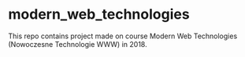 # modern_web_technologies
This repo contains project made on course Modern Web Technologies (Nowoczesne Technologie WWW) in 2018.
